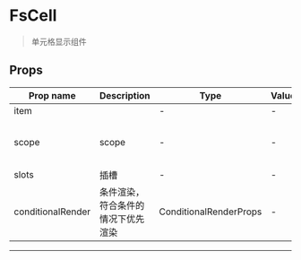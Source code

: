 # FsCell

> 单元格显示组件

## Props

| Prop name         | Description                        | Type                   | Values | Default                            |
| ----------------- | ---------------------------------- | ---------------------- | ------ | ---------------------------------- |
| item              |                                    | -                      | -      |                                    |
| scope             | scope                              | -                      | -      | function() {<br/> return {};<br/>} |
| slots             | 插槽                               | -                      | -      |                                    |
| conditionalRender | 条件渲染，符合条件的情况下优先渲染 | ConditionalRenderProps | -      |                                    |

---

